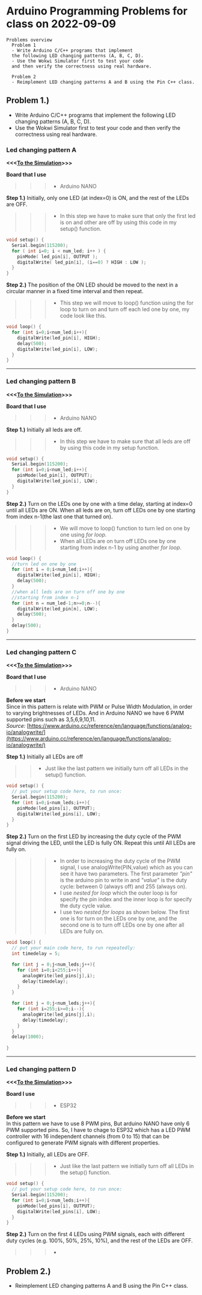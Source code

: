 # Arduino Programming Problems for class on 2022-09-09
```
Problems overview
  Problem 1
  - Write Arduino C/C++ programs that implement 
  the following LED changing patterns (A, B, C, D).
  - Use the Wokwi Simulator first to test your code 
  and then verify the correctness using real hardware.  

  Problem 2
  - Reimplement LED changing patterns A and B using the Pin C++ class.
```

## Problem 1.)
- Write Arduino C/C++ programs that implement the following LED changing patterns (A, B, C, D).
- Use the Wokwi Simulator first to test your code and then verify the correctness using real hardware.

### Led changing pattern A

**<<<[To the Simulation](https://wokwi.com/projects/342307014363316820)>>>**  

**Board that I use**  
>>> - Arduino NANO  

**Step 1.)** Initially, only one LED (at index=0) is ON, and the rest of the LEDs are OFF.<br>
>>> - In this step we have to make sure that only the first led is on and other are off by using this code in my setup() function.
```C
void setup() {
  Serial.begin(115200);
  for ( int i=0; i < num_led; i++ ) {
    pinMode( led_pin[i], OUTPUT ); 
    digitalWrite( led_pin[i], (i==0) ? HIGH : LOW );
  }
}
```
**Step 2.)** The position of the ON LED should be moved to the next in a circular manner in a fixed time interval and then repeat.  
>>> * This step we will move to loop() function using the for loop to turn on and turn off each led one by one, my code look like this.
```C
void loop() {
  for (int i=0;i<num_led;i++){
    digitalWrite(led_pin[i], HIGH);
    delay(500);
    digitalWrite(led_pin[i], LOW);
  }
}
```
* * *
### Led changing pattern B

**<<<[To the Simulation](https://wokwi.com/projects/342308238392296019)>>>**  

**Board that I use**  
>>> - Arduino NANO  

**Step 1.)** Initially all leds are off.  
>>> - In this step we have to make sure that all leds are off by using this code in my setup function.  
```C
void setup() {
  Serial.begin(115200);
  for (int i=0;i<num_led;i++){
    pinMode(led_pin[i], OUTPUT);
    digitalWrite(led_pin[i], LOW);
  }
}
```  
**Step 2.)** Turn on the LEDs one by one with a time delay, starting at index=0 until all LEDs are ON. When all leds are on, turn off LEDs one by one starting from index n-1(the last one that turned on).  
>>> - We will move to loop() function to turn led on one by one using *for loop.*  
>>> - When all LEDs are on turn off LEDs one by one starting from index n-1 by using another *for loop*.
```C
void loop() {
  //turn led on one by one
  for (int i = 0;i<num_led;i++){
    digitalWrite(led_pin[i], HIGH);
    delay(500);
  }
  //when all leds are on turn off one by one
  //starting from index n-1
  for (int n = num_led-1;n>=0;n--){
    digitalWrite(led_pin[n], LOW);
    delay(500);
  }
  delay(500);
}
```
* * *
### Led changing pattern C

**<<<[To the Simulation](https://wokwi.com/projects/343524293353669204)>>>**  

**Board that I use**  
>>> - Arduino NANO  

**Before we start**  
Since in this pattern is relate with PWM or Pulse Width Modulation, in order to varying brightnesses of LEDs. And in Arduino NANO we have 6 PWM supported pins such as 3,5,6,9,10,11.  
*Source:* [https://www.arduino.cc/reference/en/language/functions/analog-io/analogwrite/](https://www.arduino.cc/reference/en/language/functions/analog-io/analogwrite/)  

**Step 1.)** Initially all LEDs are off  
>> - Just like the last pattern we initially turn off all LEDs in the setup() function.
```C
void setup() {
  // put your setup code here, to run once:
  Serial.begin(115200);
  for (int i=0;i<num_leds;i++){
    pinMode(led_pins[i], OUTPUT);
    digitalWrite(led_pins[i], LOW);
  }
}
```  
**Step 2.)** Turn on the first LED by increasing the duty cycle of the PWM signal driving the LED, until the LED is fully ON. Repeat this until All LEDs are fully on.
>>> - In order to increasing the duty cycle of the PWM signal, I use analogWrite(PIN,value) which as you can see it have two parameters. The first parameter *"pin"* is the arduino pin to write in and *"value"* is  the duty cycle: between 0 (always off) and 255 (always on).  
>>> - I use *nested for loop* which the outer loop is for specify the pin index and the inner loop is for specify the duty cycle value.  
>>> - I use two *nested for loops* as shown below. The first one is for turn on the LEDs one by one, and the second one is to turn off LEDs one by one after all LEDs are fully on.  
```C
void loop() {
  // put your main code here, to run repeatedly:
  int timedelay = 5;

  for (int j = 0;j<num_leds;j++){
    for (int i=0;i<255;i++){
      analogWrite(led_pins[j],i);
      delay(timedelay);
    }
  }

  for (int j = 0;j<num_leds;j++){
    for (int i=255;i>=0;i--){
      analogWrite(led_pins[j],i);
      delay(timedelay);
    }
  }
  delay(1000);
  
}
```
* * *
### Led changing pattern D

**<<<[To the Simulation](https://wokwi.com/projects/343566202635813459)>>>**  

**Board I use**  
>>> - ESP32  

**Before we start**  
In this pattern we have to use 8 PWM pins, But arduino NANO have only 6 PWM supported pins. So, I have to chage to ESP32 which has a LED PWM controller with 16 independent channels (from 0 to 15) that can be configured to generate PWM signals with different properties.  

**Step 1.)** Initially, all LEDs are OFF.  
>>> - Just like the last pattern we initially turn off all LEDs in the setup() function.
```C
void setup() {
  // put your setup code here, to run once:
  Serial.begin(115200);
  for (int i=0;i<num_leds;i++){
    pinMode(led_pins[i], OUTPUT);
    digitalWrite(led_pins[i], LOW);
  }
}
```  
**Step 2.)** Turn on the first 4 LEDs using PWM signals, each with different duty cycles (e.g. 100%, 50%, 25%, 10%), and the rest of the LEDs are OFF.  
>>> - 

## Problem 2.)
- Reimplement LED changing patterns A and B using the Pin C++ class.
